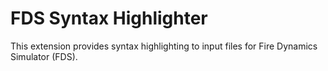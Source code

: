 # FDS Syntax Highlighter

This extension provides syntax highlighting to input files for Fire Dynamics Simulator (FDS).
